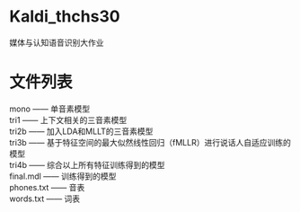 # Kaldi_thchs30
媒体与认知语音识别大作业  
# 文件列表
mono  ——  单音素模型  
tri1  ——  上下文相关的三音素模型  
tri2b ——  加入LDA和MLLT的三音素模型  
tri3b ——  基于特征空间的最大似然线性回归（fMLLR）进行说话人自适应训练的模型  
tri4b ——  综合以上所有特征训练得到的模型  
final.mdl  ——  训练得到的模型  
phones.txt ——  音表  
words.txt  ——  词表  
